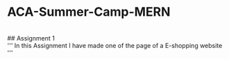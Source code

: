 # ACA-Summer-Camp-MERN
<br>
## Assignment 1
<br>
''' In this Assignment I have made one of the page of a E-shopping website '''
<br>

